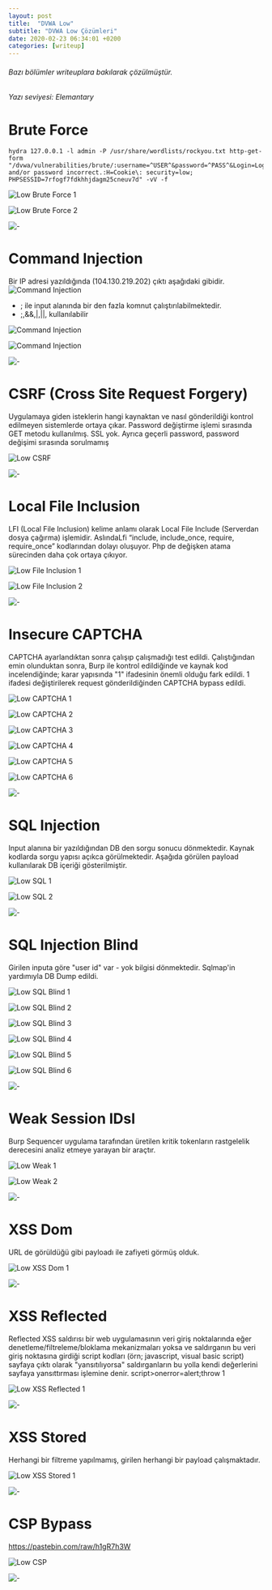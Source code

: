 ```yaml
---
layout: post
title:  "DVWA Low"
subtitle: "DVWA Low Çözümleri"
date: 2020-02-23 06:34:01 +0200
categories: [writeup]
---
```


###### Bazı bölümler writeuplara bakılarak çözülmüştür.

###### Yazı seviyesi: Elemantary


Brute Force
======

```terminal
hydra 127.0.0.1 -l admin -P /usr/share/wordlists/rockyou.txt http-get-form "/dvwa/vulnerabilities/brute/:username=^USER^&password=^PASS^&Login=Login:F=Username and/or password incorrect.:H=Cookie\: security=low; PHPSESSID=7rfogf7fdkhhjdagm25cneuv7d" -vV -f
```

![Low Brute Force 1](https://raw.githubusercontent.com/JohnGkmn/CyberSecurity/master/WriteUp/dvwa/dvwaLow/l_bruteforce1.png " Brute Force 1")

![Low Brute Force 2](https://raw.githubusercontent.com/JohnGkmn/CyberSecurity/master/WriteUp/dvwa/dvwaLow/l_bruteforce2.png " Brute Force 2")

![-](https://raw.githubusercontent.com/JohnGkmn/JohnGkmn.github.io/master/css/smashicons.png "*")


Command Injection
======

Bir IP adresi yazıldığında (104.130.219.202) çıktı aşağıdaki gibidir.
![Command Injection](https://raw.githubusercontent.com/JohnGkmn/CyberSecurity/master/WriteUp/dvwa/dvwaLow/l_commandInjection1.png " Command Injection 1")

+ ; ile input alanında bir den fazla komnut çalıştırılabilmektedir.
+ ;,&&,|,||, kullanılabilir  

![Command Injection](https://raw.githubusercontent.com/JohnGkmn/CyberSecurity/master/WriteUp/dvwa/dvwaLow/l_commandInjection2.png " Command Injection 2")

![Command Injection](https://raw.githubusercontent.com/JohnGkmn/CyberSecurity/master/WriteUp/dvwa/dvwaLow/l_commandInjection3.png " Command Injection 3")

![-](https://raw.githubusercontent.com/JohnGkmn/JohnGkmn.github.io/master/css/smashicons.png "*")


CSRF (Cross Site Request Forgery)
======

Uygulamaya giden isteklerin hangi kaynaktan ve nasıl gönderildiği kontrol edilmeyen sistemlerde ortaya çıkar. Password değiştirme işlemi sırasında GET metodu kullanılmış. SSL yok. Ayrıca geçerli password, password değişimi sırasında sorulmamış

![Low CSRF](https://raw.githubusercontent.com/JohnGkmn/CyberSecurity/master/WriteUp/dvwa/dvwaLow/L_csp1.png " CSRF")

![-](https://raw.githubusercontent.com/JohnGkmn/JohnGkmn.github.io/master/css/smashicons.png "*")


Local File Inclusion
======

LFI  (Local File Inclusion) kelime anlamı olarak Local File Include (Serverdan dosya çağırma) işlemidir. AslındaLfi “include, include_once, require, require_once” kodlarından dolayı oluşuyor. Php de değişken atama sürecinden daha çok ortaya çıkıyor.

![Low File Inclusion 1](https://raw.githubusercontent.com/JohnGkmn/CyberSecurity/master/WriteUp/dvwa/dvwaLow/l_fi1.png " File Inclusion 1")

![Low File Inclusion 2](https://raw.githubusercontent.com/JohnGkmn/CyberSecurity/master/WriteUp/dvwa/dvwaLow/l_fi2.png " File Inclusion 2")

![-](https://raw.githubusercontent.com/JohnGkmn/JohnGkmn.github.io/master/css/smashicons.png "*")


Insecure CAPTCHA
======

CAPTCHA ayarlandıktan sonra çalışıp çalışmadığı test edildi. Çalıştığından emin olunduktan sonra, Burp ile kontrol edildiğinde ve kaynak kod incelendiğinde; karar yapısında "1" ifadesinin önemli olduğu fark edildi. 1 ifadesi değiştirilerek request gönderildiğinden CAPTCHA bypass edildi.

![Low CAPTCHA 1](https://raw.githubusercontent.com/JohnGkmn/CyberSecurity/master/WriteUp/dvwa/dvwaLow/l_captcha1.png " CAPTCHA 1")

![Low CAPTCHA 2](https://raw.githubusercontent.com/JohnGkmn/CyberSecurity/master/WriteUp/dvwa/dvwaLow/l_captcha2.png " CAPTCHA 2")

![Low CAPTCHA 3](https://raw.githubusercontent.com/JohnGkmn/CyberSecurity/master/WriteUp/dvwa/dvwaLow/l_captcha3.png " CAPTCHA 3")

![Low CAPTCHA 4](https://raw.githubusercontent.com/JohnGkmn/CyberSecurity/master/WriteUp/dvwa/dvwaLow/l_captcha4.png " CAPTCHA 4")

![Low CAPTCHA 5](https://raw.githubusercontent.com/JohnGkmn/CyberSecurity/master/WriteUp/dvwa/dvwaLow/l_captcha5.png " CAPTCHA 5")

![Low CAPTCHA 6](https://raw.githubusercontent.com/JohnGkmn/CyberSecurity/master/WriteUp/dvwa/dvwaLow/l_captcha6.png " CAPTCHA 6")

![-](https://raw.githubusercontent.com/JohnGkmn/JohnGkmn.github.io/master/css/smashicons.png "*")


SQL Injection
======

Input alanına bir yazıldığından DB den sorgu sonucu dönmektedir. Kaynak kodlarda sorgu yapısı açıkca görülmektedir. Aşağıda görülen payload kullanılarak DB içeriği gösterilmiştir.

![Low SQL 1](https://raw.githubusercontent.com/JohnGkmn/CyberSecurity/master/WriteUp/dvwa/dvwaLow/l_sqlInj1.png " SQL 1")

![Low SQL 2](https://raw.githubusercontent.com/JohnGkmn/CyberSecurity/master/WriteUp/dvwa/dvwaLow/l_sqlInj2.png " SQL 2")

![-](https://raw.githubusercontent.com/JohnGkmn/JohnGkmn.github.io/master/css/smashicons.png "*")


SQL Injection Blind
======

Girilen inputa göre "user id" var - yok bilgisi dönmektedir. Sqlmap'in yardımıyla DB Dump edildi.

![Low SQL Blind 1](https://raw.githubusercontent.com/JohnGkmn/CyberSecurity/master/WriteUp/dvwa/dvwaLow/l_sqlblind1.png " SQL Blind 1")

![Low SQL Blind 2](https://raw.githubusercontent.com/JohnGkmn/CyberSecurity/master/WriteUp/dvwa/dvwaLow/l_sqlblind2.png " SQL Blind 2")

![Low SQL Blind 3](https://raw.githubusercontent.com/JohnGkmn/CyberSecurity/master/WriteUp/dvwa/dvwaLow/l_sqlblind3.png " SQL Blind 3")

![Low SQL Blind 4](https://raw.githubusercontent.com/JohnGkmn/CyberSecurity/master/WriteUp/dvwa/dvwaLow/l_sqlblind4.png " SQL Blind 4")

![Low SQL Blind 5](https://raw.githubusercontent.com/JohnGkmn/CyberSecurity/master/WriteUp/dvwa/dvwaLow/l_sqlblind5.png " SQL Blind 5")

![Low SQL Blind 6](https://raw.githubusercontent.com/JohnGkmn/CyberSecurity/master/WriteUp/dvwa/dvwaLow/l_sqlblind6.png " SQL Blind 6")

![-](https://raw.githubusercontent.com/JohnGkmn/JohnGkmn.github.io/master/css/smashicons.png "*")


Weak Session IDsl
======

Burp Sequencer uygulama tarafından üretilen kritik tokenların rastgelelik derecesini analiz etmeye yarayan bir araçtır.

![Low Weak 1](https://raw.githubusercontent.com/JohnGkmn/CyberSecurity/master/WriteUp/dvwa/dvwaLow/l_weakSessionIDs1.png " Weak 1")

![Low Weak 2](https://raw.githubusercontent.com/JohnGkmn/CyberSecurity/master/WriteUp/dvwa/dvwaLow/l_weakSessionIDs2.png " Weak 2")

![-](https://raw.githubusercontent.com/JohnGkmn/JohnGkmn.github.io/master/css/smashicons.png "*")


XSS Dom
======

URL de görüldüğü gibi <script>onerror=alert;throw 1</script> payloadı ile zafiyeti görmüş olduk.

![Low XSS Dom 1](https://raw.githubusercontent.com/JohnGkmn/CyberSecurity/master/WriteUp/dvwa/dvwaLow/l_xssdom1.png " XSS DOM 1")

![-](https://raw.githubusercontent.com/JohnGkmn/JohnGkmn.github.io/master/css/smashicons.png "*")


XSS Reflected
======

Reflected XSS saldırısı bir web uygulamasının veri giriş noktalarında eğer denetleme/filtreleme/bloklama mekanizmaları yoksa ve saldırganın bu veri giriş noktasına girdiği script kodları (örn; javascript, visual basic script) sayfaya çıktı olarak "yansıtılıyorsa" saldırganların bu yolla kendi değerlerini sayfaya yansıttırması işlemine denir.
script>onerror=alert;throw 1</script>

![Low XSS Reflected 1](https://raw.githubusercontent.com/JohnGkmn/CyberSecurity/master/WriteUp/dvwa/dvwaLow/l_xssreflected1.png " XSS Reflected 1")

![-](https://raw.githubusercontent.com/JohnGkmn/JohnGkmn.github.io/master/css/smashicons.png "*")


XSS Stored
======

Herhangi bir filtreme yapılmamış, girilen herhangi bir payload çalışmaktadır. 

![Low XSS Stored 1](https://raw.githubusercontent.com/JohnGkmn/CyberSecurity/master/WriteUp/dvwa/dvwaLow/l_xssstored.png " XSS Stored 1")

![-](https://raw.githubusercontent.com/JohnGkmn/JohnGkmn.github.io/master/css/smashicons.png "*")


CSP Bypass
======

https://pastebin.com/raw/h1gR7h3W

![Low CSP](https://raw.githubusercontent.com/JohnGkmn/CyberSecurity/master/WriteUp/dvwa/dvwaLow/L_csp1.png " CSP")

![-](https://raw.githubusercontent.com/JohnGkmn/JohnGkmn.github.io/master/css/smashicons.png "*")
